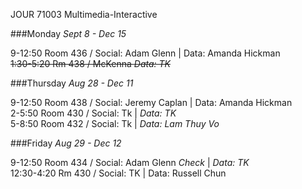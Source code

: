 
JOUR 71003 Multimedia-Interactive

###Monday *Sept 8 - Dec 15*  

9-12:50  Room 436 / Social: Adam Glenn | Data: Amanda Hickman  
~~1:30-5:20  Rm 438 / McKenna *Data: TK*~~

###Thursday *Aug 28 - Dec 11* 

9-12:50  Room 438 / Social: Jeremy Caplan | Data: Amanda Hickman  
2-5:50   Room 430 / Social: Tk |  *Data: TK*  
5-8:50   Room 432 / Social: Tk | *Data: Lam Thuy Vo* 

###Friday *Aug 29 - Dec 12*

9-12:50  Room 434 / Social: Adam Glenn *Check* |  *Data: TK*  
12:30-4:20 Rm 430 / Social: TK | Data: Russell Chun  



